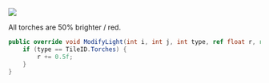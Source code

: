 [![](https://img.shields.io/static/v1?style=flat-square&logo=discord&logoColor=white&color=blue&label=discord&message=valks%20games)](https://discord.gg/866cg8yfxZ)

All torches are 50% brighter / red.

```cs
public override void ModifyLight(int i, int j, int type, ref float r, ref float g, ref float b){
    if (type == TileID.Torches) {
        r += 0.5f;
    }
}
```
